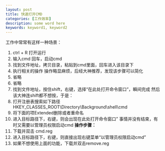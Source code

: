 ```yaml
---
layout: post
title: 快速打开CMD
categories: [工作效率]
description: some word here
keywords: keyword1, keyword2
---
```


工作中常常有这样一种场景：
1. ctrl + R 打开运行
2. 输入cmd 回车，启动cmd
3. 找到文件地址，拷贝目录，粘贴到cmd里面，回车进入该目录下
4. 执行相关的操作
操作略显麻烦，后经大神推荐，发现该步骤可以简化
1. 省略
2. 省略
3. 找到文件地址，按住shift，右键，选择“在此处打开命令窗口”，瞬间完成
然后该大神连shift都不想按，于是：
1. 打开注册表搜索如下路径HKEY_CLASSES_ROOT\Directory\Background\shell\cmd
2. 将下面的项Extended删除或者重命名
3. 进入目标路径下，右键，则会出现在此处打开命令窗口”
事情并没有结束，有时又需要以管理员权限启动cmd
**操作步骤：**
1. 下载并双击 cmd.reg 
2. 进入目标路径下，右键，则直接出现右键菜单“以管理员权限启动cmd”
3. 如果不想使用上面的功能，下载并双击remove.reg


